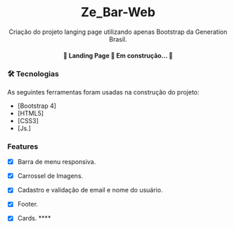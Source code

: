 <h1 align="center">Ze_Bar-Web</h1>
<p align="center">Criação do projeto langing page utilizando apenas Bootstrap da Generation Brasil.</p>

<h4 align="center"> 
	🚧  Landing Page 🚀 Em construção...  🚧
</h4>

### 🛠 Tecnologias

As seguintes ferramentas foram usadas na construção do projeto:

- [Bootstrap 4]
- [HTML5]
- [CSS3]
- [Js.]

### Features

- [x] Barra de menu responsiva.
- [x] Carrossel de Imagens.
- [x] Cadastro e validação de email e nome do usuário.
- [x] Footer. 
- [x] Cards. ****


